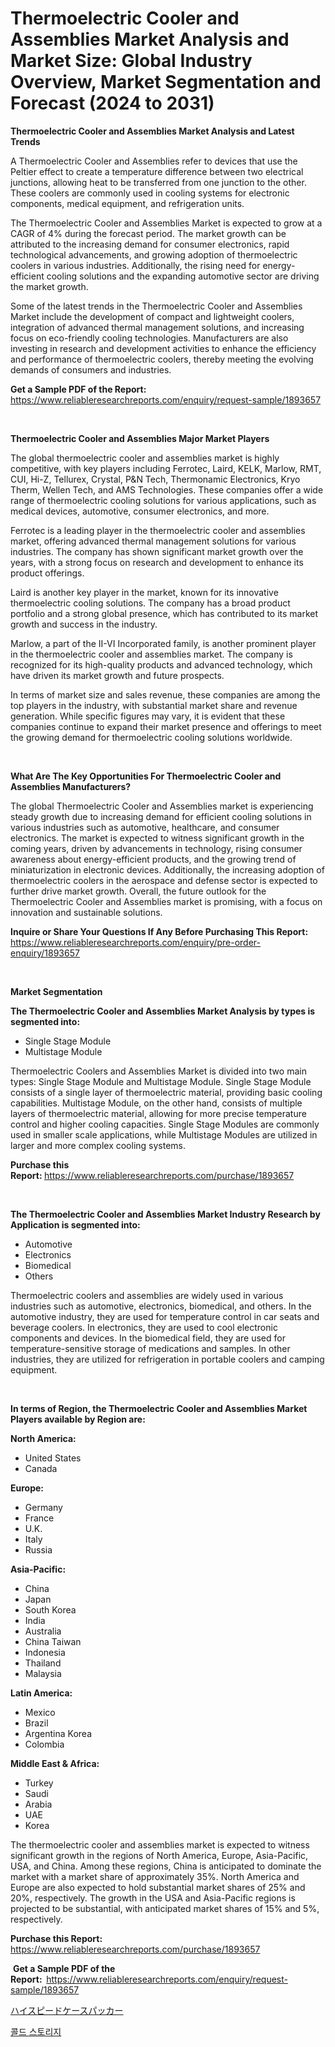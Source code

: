 <p><h1>Thermoelectric Cooler and Assemblies Market Analysis and Market Size: Global Industry Overview, Market Segmentation and Forecast (2024 to 2031)</h1></p><p><strong>Thermoelectric Cooler and Assemblies Market Analysis and Latest Trends</strong></p>
<p><p>A Thermoelectric Cooler and Assemblies refer to devices that use the Peltier effect to create a temperature difference between two electrical junctions, allowing heat to be transferred from one junction to the other. These coolers are commonly used in cooling systems for electronic components, medical equipment, and refrigeration units.</p><p>The Thermoelectric Cooler and Assemblies Market is expected to grow at a CAGR of 4% during the forecast period. The market growth can be attributed to the increasing demand for consumer electronics, rapid technological advancements, and growing adoption of thermoelectric coolers in various industries. Additionally, the rising need for energy-efficient cooling solutions and the expanding automotive sector are driving the market growth.</p><p>Some of the latest trends in the Thermoelectric Cooler and Assemblies Market include the development of compact and lightweight coolers, integration of advanced thermal management solutions, and increasing focus on eco-friendly cooling technologies. Manufacturers are also investing in research and development activities to enhance the efficiency and performance of thermoelectric coolers, thereby meeting the evolving demands of consumers and industries.</p></p>
<p><strong>Get a Sample PDF of the Report:&nbsp;</strong> <a href="https://www.reliableresearchreports.com/enquiry/request-sample/1893657">https://www.reliableresearchreports.com/enquiry/request-sample/1893657</a></p>
<p>&nbsp;</p>
<p><strong>Thermoelectric Cooler and Assemblies Major Market Players</strong></p>
<p><p>The global thermoelectric cooler and assemblies market is highly competitive, with key players including Ferrotec, Laird, KELK, Marlow, RMT, CUI, Hi-Z, Tellurex, Crystal, P&N Tech, Thermonamic Electronics, Kryo Therm, Wellen Tech, and AMS Technologies. These companies offer a wide range of thermoelectric cooling solutions for various applications, such as medical devices, automotive, consumer electronics, and more.</p><p>Ferrotec is a leading player in the thermoelectric cooler and assemblies market, offering advanced thermal management solutions for various industries. The company has shown significant market growth over the years, with a strong focus on research and development to enhance its product offerings.</p><p>Laird is another key player in the market, known for its innovative thermoelectric cooling solutions. The company has a broad product portfolio and a strong global presence, which has contributed to its market growth and success in the industry.</p><p>Marlow, a part of the II-VI Incorporated family, is another prominent player in the thermoelectric cooler and assemblies market. The company is recognized for its high-quality products and advanced technology, which have driven its market growth and future prospects.</p><p>In terms of market size and sales revenue, these companies are among the top players in the industry, with substantial market share and revenue generation. While specific figures may vary, it is evident that these companies continue to expand their market presence and offerings to meet the growing demand for thermoelectric cooling solutions worldwide.</p></p>
<p>&nbsp;</p>
<p><strong>What Are The Key Opportunities For Thermoelectric Cooler and Assemblies Manufacturers?</strong></p>
<p><p>The global Thermoelectric Cooler and Assemblies market is experiencing steady growth due to increasing demand for efficient cooling solutions in various industries such as automotive, healthcare, and consumer electronics. The market is expected to witness significant growth in the coming years, driven by advancements in technology, rising consumer awareness about energy-efficient products, and the growing trend of miniaturization in electronic devices. Additionally, the increasing adoption of thermoelectric coolers in the aerospace and defense sector is expected to further drive market growth. Overall, the future outlook for the Thermoelectric Cooler and Assemblies market is promising, with a focus on innovation and sustainable solutions.</p></p>
<p><strong>Inquire or Share Your Questions If Any Before Purchasing This Report:</strong> <a href="https://www.reliableresearchreports.com/enquiry/pre-order-enquiry/1893657">https://www.reliableresearchreports.com/enquiry/pre-order-enquiry/1893657</a></p>
<p>&nbsp;</p>
<p><strong>Market Segmentation</strong></p>
<p><strong>The Thermoelectric Cooler and Assemblies Market Analysis by types is segmented into:</strong></p>
<p><ul><li>Single Stage Module</li><li>Multistage Module</li></ul></p>
<p><p>Thermoelectric Coolers and Assemblies Market is divided into two main types: Single Stage Module and Multistage Module. Single Stage Module consists of a single layer of thermoelectric material, providing basic cooling capabilities. Multistage Module, on the other hand, consists of multiple layers of thermoelectric material, allowing for more precise temperature control and higher cooling capacities. Single Stage Modules are commonly used in smaller scale applications, while Multistage Modules are utilized in larger and more complex cooling systems.</p></p>
<p><strong>Purchase this Report:&nbsp;</strong><a href="https://www.reliableresearchreports.com/purchase/1893657">https://www.reliableresearchreports.com/purchase/1893657</a></p>
<p>&nbsp;</p>
<p><strong>The Thermoelectric Cooler and Assemblies Market Industry Research by Application is segmented into:</strong></p>
<p><ul><li>Automotive</li><li>Electronics</li><li>Biomedical</li><li>Others</li></ul></p>
<p><p>Thermoelectric coolers and assemblies are widely used in various industries such as automotive, electronics, biomedical, and others. In the automotive industry, they are used for temperature control in car seats and beverage coolers. In electronics, they are used to cool electronic components and devices. In the biomedical field, they are used for temperature-sensitive storage of medications and samples. In other industries, they are utilized for refrigeration in portable coolers and camping equipment.</p></p>
<p>&nbsp;</p>
<p><strong>In terms of Region, the Thermoelectric Cooler and Assemblies Market Players available by Region are:</strong></p>
<p>
    <p> <strong> North America: </strong>
        <ul>
            <li>United States</li>
            <li>Canada</li>
        </ul>
        </p> 
    <p> <strong> Europe: </strong>
        <ul>
            <li>Germany</li>
            <li>France</li>
            <li>U.K.</li>
            <li>Italy</li>
            <li>Russia</li>
        </ul>
        </p> 
    <p> <strong> Asia-Pacific: </strong>
        <ul>
            <li>China</li>
            <li>Japan</li>
            <li>South Korea</li>
            <li>India</li>
            <li>Australia</li>
            <li>China Taiwan</li>
            <li>Indonesia</li>
            <li>Thailand</li>
            <li>Malaysia</li>
        </ul>
        </p> 
    <p> <strong> Latin America: </strong>
        <ul>
            <li>Mexico</li>
            <li>Brazil</li>
            <li>Argentina Korea</li>
            <li>Colombia</li>
        </ul>
        </p> 
    <p> <strong> Middle East & Africa: </strong>
        <ul>
            <li>Turkey</li>
            <li>Saudi</li>
            <li>Arabia</li>
            <li>UAE</li>
            <li>Korea</li>
        </ul>
    </p>
    </p>
<p><p>The thermoelectric cooler and assemblies market is expected to witness significant growth in the regions of North America, Europe, Asia-Pacific, USA, and China. Among these regions, China is anticipated to dominate the market with a market share of approximately 35%. North America and Europe are also expected to hold substantial market shares of 25% and 20%, respectively. The growth in the USA and Asia-Pacific regions is projected to be substantial, with anticipated market shares of 15% and 5%, respectively.</p></p>
<p><strong>Purchase this Report: </strong><a href="https://www.reliableresearchreports.com/purchase/1893657">https://www.reliableresearchreports.com/purchase/1893657</a></p>
<p>&nbsp;<strong>Get a Sample PDF of the Report:&nbsp;&nbsp;</strong><a href="https://www.reliableresearchreports.com/enquiry/request-sample/1893657">https://www.reliableresearchreports.com/enquiry/request-sample/1893657</a></p>
<p><strong></strong></p>
<p><p><a href="https://github.com/mreklxf44233/Market-Research-Report-List-1/blob/main/494065313922.md">ハイスピードケースパッカー</a></p><p><a href="https://github.com/oajzkywllm460/Market-Research-Report-List-1/blob/main/644792912923.md">콜드 스토리지</a></p></p>